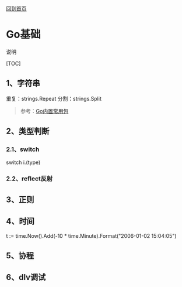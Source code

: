 [回到首页](../README.md)

# Go基础

说明

[TOC]

## 1、字符串

重复：strings.Repeat
分割：strings.Split

> 参考：[Go内置常用包](https://www.cnblogs.com/52fhy/p/11295090.html)

## 2、类型判断

### 2.1、switch

switch i.(type)

### 2.2、reflect反射

## 3、正则

## 4、时间

t := time.Now().Add(-10 * time.Minute).Format("2006-01-02 15:04:05")

## 5、协程

## 6、dlv调试


